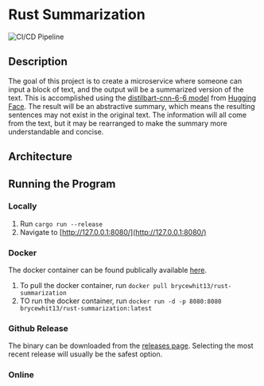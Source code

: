 # Rust Summarization

![CI/CD Pipeline](https://github.com/brycewhit13/rust-miniprojects/actions/workflows/rust.yml/badge.svg)

## Description

The goal of this project is to create a microservice where someone can input a block of text, and the output will be a summarized version of the text. This is accomplished using the [distilbart-cnn-6-6 model](https://huggingface.co/sshleifer/distilbart-cnn-6-6) from [Hugging Face](https://huggingface.co/). The result will be an abstractive summary, which means the resulting sentences may not exist in the original text. The information will all come from the text, but it may be rearranged to make the summary more understandable and concise.

## Architecture

## Running the Program

### Locally

1. Run `cargo run --release`
2. Navigate to [http://127.0.0.1:8080/](http://127.0.0.1:8080/)

### Docker

The docker container can be found publically available [here](https://hub.docker.com/r/brycewhit13/rust-summarization).

1. To pull the docker container, run `docker pull brycewhit13/rust-summarization`
2. TO run the docker container, run `docker run -d -p 8080:8080 brycewhit13/rust-summarization:latest`

### Github Release

The binary can be downloaded from the [releases page](https://github.com/brycewhit13/rust-summarization/releases). Selecting the most recent release will usually be the safest option.

### Online
